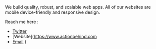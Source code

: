 We build quality, robust, and scalable web apps. All of our websites are mobile device-friendly and responsive design.

Reach me here :
- [Twitter](https://twitter.com/actionbehind) 
- [Website](https://www.actionbehind.com
- [Email](mailto://info@actionbehind.com)
)
<!--
**actionbehind/actionbehind** is a ✨ _special_ ✨ repository because its `README.md` (this file) appears on your GitHub profile.
### Hi there 👋
Here are some ideas to get you started:

- 🔭 I’m currently working on ...
- 🌱 I’m currently learning ...
- 👯 I’m looking to collaborate on ...
- 🤔 I’m looking for help with ...
- 💬 Ask me about ...
- 📫 How to reach me: ...
- 😄 Pronouns: ...
- ⚡ Fun fact: ...
-->
